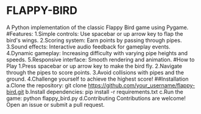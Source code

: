# FLAPPY-BIRD
A Python implementation of the classic Flappy Bird game using Pygame.
#Features:
1.Simple controls: Use spacebar or up arrow key to flap the bird's wings.
2.Scoring system: Earn points by passing through pipes.
3.Sound effects: Interactive audio feedback for gameplay events.
4.Dynamic gameplay: Increasing difficulty with varying pipe heights and speeds.
5.Responsive interface: Smooth rendering and animation.
#How to Play
1.Press spacebar or up arrow key to make the bird fly.
2.Navigate through the pipes to score points.
3.Avoid collisions with pipes and the ground.
4.Challenge yourself to achieve the highest score!
##Installation
a.Clone the repository: git clone https://github.com/your_username/flappy-bird.git
b.Install dependencies: pip install -r requirements.txt
c.Run the game: python flappy_bird.py
d.Contributing
Contributions are welcome! Open an issue or submit a pull request.
